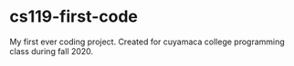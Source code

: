 # cs119-first-code
My first ever coding project. Created for cuyamaca college programming class during fall 2020.
